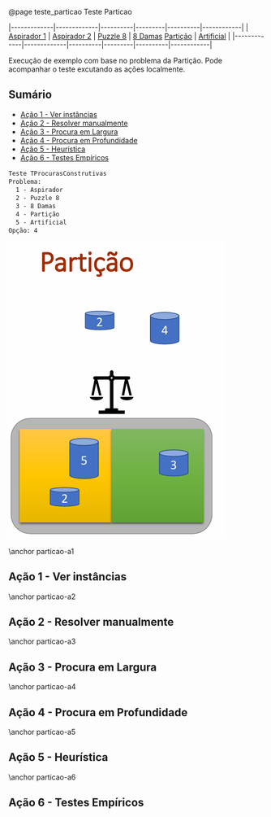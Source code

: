 @page teste_particao Teste Particao

|-------------|-------------|----------|---------|----------|------------|
| [Aspirador 1](teste_aspirador1.html) | [Aspirador 2](teste_aspirador2.html) | [Puzzle 8](teste_puzzle8.html) | [8 Damas](teste_8damas.html)
[Partição](teste_particao.html) | [Artificial](teste_artificial.html) |
|-------------|-------------|----------|---------|----------|------------|


Execução de exemplo com base no problema da Partição. Pode acompanhar o teste excutando as ações localmente.

## Sumário

- [Ação 1 - Ver instâncias](#particao-a1)
- [Ação 2 - Resolver manualmente](#particao-a2)
- [Ação 3 - Procura em Largura](#particao-a3)
- [Ação 4 - Procura em Profundidade](#particao-a4)
- [Ação 5 - Heurística](#particao-a5)
- [Ação 6 - Testes Empíricos](#particao-a6)


```entrada
Teste TProcurasConstrutivas
Problema:
  1 - Aspirador
  2 - Puzzle 8
  3 - 8 Damas
  4 - Partição
  5 - Artificial
Opção: 4
```

![Partição - separe os números em duas partes iguais](docs/images/particao.png)


\anchor particao-a1
## Ação 1 - Ver instâncias

\anchor particao-a2
## Ação 2 - Resolver manualmente

\anchor particao-a3
## Ação 3 - Procura em Largura

\anchor particao-a4
## Ação 4 - Procura em Profundidade

\anchor particao-a5
## Ação 5 - Heurística

\anchor particao-a6
## Ação 6 - Testes Empíricos

